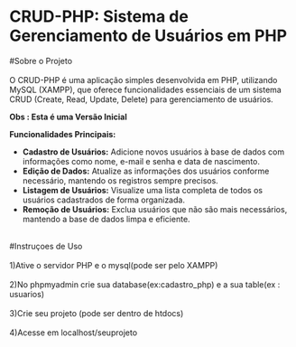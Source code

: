 # CRUD-PHP: Sistema de Gerenciamento de Usuários em PHP

#Sobre o Projeto 
<br>
<br>
O CRUD-PHP é uma aplicação simples desenvolvida em PHP, utilizando MySQL (XAMPP), que oferece funcionalidades essenciais de um sistema CRUD (Create, Read, Update, Delete) para gerenciamento de usuários.

**Obs : Esta é uma Versão Inicial**

**Funcionalidades Principais:**

- **Cadastro de Usuários:** Adicione novos usuários à base de dados com informações como nome, e-mail e senha e data de nascimento.
- **Edição de Dados:** Atualize as informações dos usuários conforme necessário, mantendo os registros sempre precisos.
- **Listagem de Usuários:** Visualize uma lista completa de todos os usuários cadastrados de forma organizada.
- **Remoção de Usuários:** Exclua usuários que não são mais necessários, mantendo a base de dados limpa e eficiente. 
<br>
#Instruçoes de Uso
<br>
<br>
1)Ative o servidor PHP e o mysql(pode ser pelo XAMPP)
<br>
<br>
2)No phpmyadmin crie sua database(ex:cadastro_php) e a sua table(ex : usuarios)
<br>
<br>
3)Crie seu projeto (pode ser dentro de htdocs) 
<br>
<br>
4)Acesse em localhost/seuprojeto
